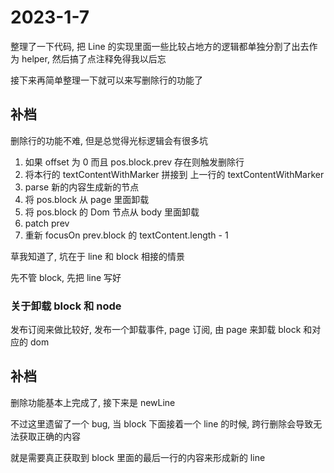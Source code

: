 # 2023-1-7

整理了一下代码, 把 Line 的实现里面一些比较占地方的逻辑都单独分割了出去作为 helper, 然后搞了点注释免得我以后忘

接下来再简单整理一下就可以来写删除行的功能了

## 补档

删除行的功能不难, 但是总觉得光标逻辑会有很多坑

1. 如果 offset 为 0 而且 pos.block.prev 存在则触发删除行
2. 将本行的 textContentWithMarker 拼接到 上一行的 textContentWithMarker
3. parse 新的内容生成新的节点
4. 将 pos.block 从 page 里面卸载
5. 将 pos.block 的 Dom 节点从 body 里面卸载
6. patch prev
7. 重新 focusOn prev.block 的 textContent.length - 1

草我知道了, 坑在于 line 和 block 相接的情景

先不管 block, 先把 line 写好

### 关于卸载 block 和 node

发布订阅来做比较好, 发布一个卸载事件, page 订阅, 由 page 来卸载 block 和对应的 dom

## 补档

删除功能基本上完成了, 接下来是 newLine

不过这里遗留了一个 bug, 当 block 下面接着一个 line 的时候, 跨行删除会导致无法获取正确的内容

就是需要真正获取到 block 里面的最后一行的内容来形成新的 line
